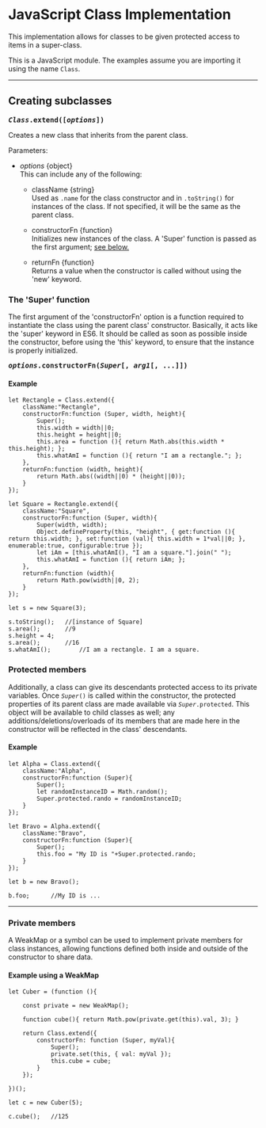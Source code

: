 # JavaScript Class Implementation

This implementation allows for classes to be given protected access to items in a super-class.

This is a JavaScript module. The examples assume you are importing it using the name `Class`.

---

## Creating subclasses

**<samp style="background-color:transparent">*Class*.extend([*options*])</samp>**

Creates a new class that inherits from the parent class.

Parameters:
- *options* {object}  
This can include any of the following:
	
	- className {string}  
	Used as `.name` for the class constructor and in `.toString()` for instances of the class. If not specified, it will be the same as the parent class.
	
	- constructorFn {function}  
	Initializes new instances of the class. A 'Super' function is passed as the first argument; <a href="#user-content-super">see below.</a>
	
	- returnFn {function}  
	Returns a value when the constructor is called without using the 'new' keyword.

### <span id="super">The 'Super' function</span>

The first argument of the 'constructorFn' option is a function required to instantiate the class using the parent class' constructor. Basically, it acts like the 'super' keyword in ES6. It should be called as soon as possible inside the constructor, before using the 'this' keyword, to ensure that the instance is properly initialized.

**<samp id="super">*options*.constructorFn(*Super*[, *arg1*[, ...]])</samp>**

#### Example

```
let Rectangle = Class.extend({
	className:"Rectangle",
	constructorFn:function (Super, width, height){
		Super();
		this.width = width||0;
		this.height = height||0;
		this.area = function (){ return Math.abs(this.width * this.height); };
		this.whatAmI = function (){ return "I am a rectangle."; };
	},
	returnFn:function (width, height){
		return Math.abs((width||0) * (height||0));
	}
});

let Square = Rectangle.extend({
	className:"Square",
	constructorFn:function (Super, width){
		Super(width, width);
		Object.defineProperty(this, "height", { get:function (){ return this.width; }, set:function (val){ this.width = 1*val||0; }, enumerable:true, configurable:true });
		let iAm = [this.whatAmI(), "I am a square."].join(" ");
		this.whatAmI = function (){ return iAm; };
	},
	returnFn:function (width){
		return Math.pow(width||0, 2);
	}
});

let s = new Square(3);

s.toString();	//[instance of Square]
s.area();		//9
s.height = 4;
s.area();		//16
s.whatAmI();		//I am a rectangle. I am a square.

```

### Protected members

Additionally, a class can give its descendants protected access to its private variables. Once <code>*Super*()</code> is called within the constructor, the protected properties of its parent class are made available via <code>*Super*.protected</code>. This object will be available to child classes as well; any additions/deletions/overloads of its members that are made here in the constructor will be reflected in the class' descendants.

#### Example

```
let Alpha = Class.extend({
	className:"Alpha",
	constructorFn:function (Super){
		Super();
		let randomInstanceID = Math.random();
		Super.protected.rando = randomInstanceID;
	}
});

let Bravo = Alpha.extend({
	className:"Bravo",
	constructorFn:function (Super){
		Super();
		this.foo = "My ID is "+Super.protected.rando;
	}
});

let b = new Bravo();

b.foo;		//My ID is ...

```


---

### Private members

A WeakMap or a symbol can be used to implement private members for class instances, allowing functions defined both inside and outside of the constructor to share data.

#### Example using a WeakMap

```
let Cuber = (function (){
	
	const private = new WeakMap();
	
	function cube(){ return Math.pow(private.get(this).val, 3); }
	
	return Class.extend({
		constructorFn: function (Super, myVal){
			Super();
			private.set(this, { val: myVal });
			this.cube = cube;
		}
	});
	
})();

let c = new Cuber(5);

c.cube();	//125
```
